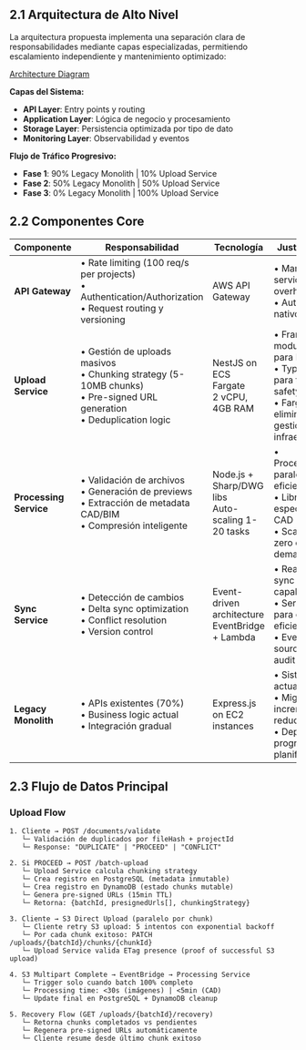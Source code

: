 ## **2.1 Arquitectura de Alto Nivel**

La arquitectura propuesta implementa una separación clara de responsabilidades mediante capas especializadas, permitiendo escalamiento independiente y mantenimiento optimizado:

[Architecture Diagram](https://miro.com/app/board/uXjVJ7C2YKA=/?focusWidget=3458764643882840802)

**Capas del Sistema:**

- **API Layer**: Entry points y routing
- **Application Layer**: Lógica de negocio y procesamiento
- **Storage Layer**: Persistencia optimizada por tipo de dato
- **Monitoring Layer**: Observabilidad y eventos

**Flujo de Tráfico Progresivo:**

- **Fase 1**: 90% Legacy Monolith | 10% Upload Service
- **Fase 2**: 50% Legacy Monolith | 50% Upload Service  
- **Fase 3**: 0% Legacy Monolith | 100% Upload Service

## **2.2 Componentes Core**

| **Componente** | **Responsabilidad** | **Tecnología** | **Justificación** |
|----------------|-------------------|----------------|-------------------|
| **API Gateway** | • Rate limiting (100 req/s per projects)<br>• Authentication/Authorization<br>• Request routing y versioning | AWS API Gateway | • Managed service reduce overhead<br>• Auto-scaling nativo<br>|
| **Upload Service** | • Gestión de uploads masivos<br>• Chunking strategy (5-10MB chunks)<br>• Pre-signed URL generation<br>• Deduplication logic | NestJS on ECS Fargate<br>2 vCPU, 4GB RAM | • Framework modular ideal para DDD<br>• TypeScript para type safety<br>• Fargate elimina gestión de infraestructura |
| **Processing Service** | • Validación de archivos<br>• Generación de previews<br>• Extracción de metadata CAD/BIM<br>• Compresión inteligente | Node.js + Sharp/DWG libs<br>Auto-scaling 1-20 tasks | • Procesamiento paralelo eficiente<br>• Librerías especializadas CAD<br>• Scale-to-zero en baja demanda |
| **Sync Service** | • Detección de cambios<br>• Delta sync optimization<br>• Conflict resolution<br>• Version control | Event-driven architecture<br>EventBridge + Lambda | • Real-time sync capabilities<br>• Serverless para costo-eficiencia<br>• Event sourcing para audit trail |
| **Legacy Monolith** | • APIs existentes (70%)<br>• Business logic actual<br>• Integración gradual | Express.js on EC2<br> instances | • Sistema actual estable<br>• Migración incremental reduce riesgo<br>• Deprecación progresiva planificada |

## **2.3 Flujo de Datos Principal**

### **Upload Flow**

```
1. Cliente → POST /documents/validate 
   └─ Validación de duplicados por fileHash + projectId
   └─ Response: "DUPLICATE" | "PROCEED" | "CONFLICT"

2. Si PROCEED → POST /batch-upload
   └─ Upload Service calcula chunking strategy
   └─ Crea registro en PostgreSQL (metadata inmutable)  
   └─ Crea registro en DynamoDB (estado chunks mutable)
   └─ Genera pre-signed URLs (15min TTL)
   └─ Retorna: {batchId, presignedUrls[], chunkingStrategy}

3. Cliente → S3 Direct Upload (paralelo por chunk)
   └─ Cliente retry S3 upload: 5 intentos con exponential backoff
   └─ Por cada chunk exitoso: PATCH /uploads/{batchId}/chunks/{chunkId}
   └─ Upload Service valida ETag presence (proof of successful S3 upload)

4. S3 Multipart Complete → EventBridge → Processing Service
   └─ Trigger solo cuando batch 100% completo
   └─ Processing time: <30s (imágenes) | <5min (CAD)
   └─ Update final en PostgreSQL + DynamoDB cleanup

5. Recovery Flow (GET /uploads/{batchId}/recovery)
   └─ Retorna chunks completados vs pendientes
   └─ Regenera pre-signed URLs automáticamente
   └─ Cliente resume desde último chunk exitoso
```
